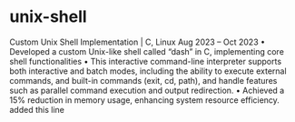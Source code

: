 # unix-shell
Custom Unix Shell Implementation | C, Linux Aug 2023 – Oct 2023
• Developed a custom Unix-like shell called “dash” in C, implementing core shell functionalities
• This interactive command-line interpreter supports both interactive and batch modes, including the ability to execute
external commands, and built-in commands (exit, cd, path), and handle features such as parallel command execution and
output redirection.
• Achieved a 15% reduction in memory usage, enhancing system resource efficiency.
added this line

